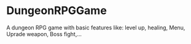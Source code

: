 # DungeonRPGGame
A dungeon RPG game with basic features like: level up, healing, Menu, Uprade weapon, Boss fight,...
